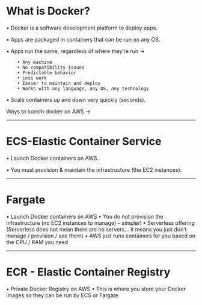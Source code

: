# What is Docker?

• Docker is a software development platform to deploy apps.

• Apps are packaged in containers that can be run on any OS.

• Apps run the same, regardless of where they’re run ->

        • Any machine 
        • No compatibility issues 
        • Predictable behavior 
        • Less work 
        • Easier to maintain and deploy 
        • Works with any language, any OS, any technology 
        
• Scale containers up and down very quickly (seconds).

Ways to luanch docker on AWS ->
_____________________________________________________________________________________________________________________________________________________________________________
# ECS-Elastic Container Service

• Launch Docker containers on AWS.

• You must provision & maintain the infrastructure (the EC2 instances).
_________________________________________________________________________________________________________________________
# Fargate 

• Launch Docker containers on AWS
• You do not provision the infrastructure (no EC2 instances to manage) – simpler!
• Serverless offering (Serverless does not mean there are no servers... it means you just don’t manage / provision / see them)
• AWS just runs containers for you based on the CPU / RAM you need
___________
# ECR - Elastic Container Registry 

• Private Docker Registry on AWS
• This is where you store your Docker images so they can be run by ECS or Fargate
